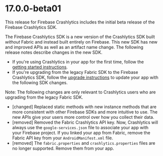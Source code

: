 # 17.0.0-beta01

This release for Firebase Crashlytics includes the initial beta release of
the Firebase Crashlytics SDK.

The Firebase Crashlytics SDK is a new version of the Crashlytics SDK
built _without_ Fabric and instead built entirely on Firebase. This new SDK has
new and improved APIs as well as an artifact name change.
The following release notes describe changes in the new SDK.

 - If you're using Crashlytics in your app for the first time, follow the
 [getting started instructions](/docs/crashlytics/get-started-new-sdk?platform=android).
 - If you're upgrading from the legacy Fabric SDK to the
 Firebase Crashlytics SDK, follow the [upgrade instructions](/docs/crashlytics/upgrade-sdk?platform=android)
 to update your app with the following SDK changes.

Note: The following changes are only relevant to Crashlytics users who are
upgrading from the legacy Fabric SDK.

 - [changed] Replaced static methods with new instance methods that are more
 consistent with other Firebase SDKs and more intuitive to use. The new APIs
 give your users more control over how you collect their data.
 - [removed] Removed the Fabric Crashlytics API key. Now, Crashlytics
 will always use the `google-services.json` file to associate your app with your
 Firebase project. If you linked your app from Fabric, remove the Fabric API key
 from your `AndroidManifest.xml` file.
 - [removed] The `fabric.properties` and `crashlytics.properties` files are no
 longer supported. Remove them from your app.
